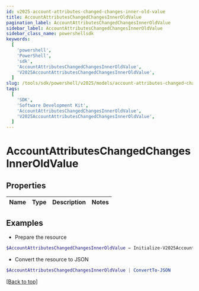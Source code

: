 ```yaml
---
id: v2025-account-attributes-changed-changes-inner-old-value
title: AccountAttributesChangedChangesInnerOldValue
pagination_label: AccountAttributesChangedChangesInnerOldValue
sidebar_label: AccountAttributesChangedChangesInnerOldValue
sidebar_class_name: powershellsdk
keywords:
  [
    'powershell',
    'PowerShell',
    'sdk',
    'AccountAttributesChangedChangesInnerOldValue',
    'V2025AccountAttributesChangedChangesInnerOldValue',
  ]
slug: /tools/sdk/powershell/v2025/models/account-attributes-changed-changes-inner-old-value
tags:
  [
    'SDK',
    'Software Development Kit',
    'AccountAttributesChangedChangesInnerOldValue',
    'V2025AccountAttributesChangedChangesInnerOldValue',
  ]
---
```


# AccountAttributesChangedChangesInnerOldValue

## Properties

| Name | Type | Description | Notes |
| ---- | ---- | ----------- | ----- |

## Examples

- Prepare the resource

```powershell
$AccountAttributesChangedChangesInnerOldValue = Initialize-V2025AccountAttributesChangedChangesInnerOldValue
```

- Convert the resource to JSON

```powershell
$AccountAttributesChangedChangesInnerOldValue | ConvertTo-JSON
```

[[Back to top]](#)
